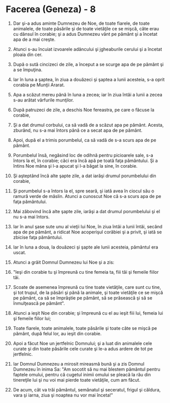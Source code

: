 # Facerea (Geneza) - 8

1. Dar şi-a adus aminte Dumnezeu de Noe, de toate fiarele, de toate animalele, de toate păsările şi de toate vietăţile ce se mişcă, câte erau cu dânsul în corabie; şi a adus Dumnezeu vânt pe pământ şi a încetat apa de a mai creşte.

2. Atunci s-au încuiat izvoarele adâncului şi jgheaburile cerului şi a încetat ploaia din cer.

3. După o sută cincizeci de zile, a început a se scurge apa de pe pământ şi a se împuţina.

4. Iar în luna a şaptea, în ziua a douăzeci şi şaptea a lunii acesteia, s-a oprit corabia pe Munţii Ararat.

5. Apa a scăzut mereu până în luna a zecea; iar în ziua întâi a lunii a zecea s-au arătat vârfurile munţilor.

6. După patruzeci de zile, a deschis Noe fereastra, pe care o făcuse la corabie,

7. Şi a dat drumul corbului, ca să vadă de a scăzut apa pe pământ. Acesta, zburând, nu s-a mai întors până ce a secat apa de pe pământ.

8. Apoi, după el a trimis porumbelul, ca să vadă de s-a scurs apa de pe pământ.

9. Porumbelul însă, negăsind loc de odihnă pentru picioarele sale, s-a întors la el, în corabie; căci era încă apă pe toată faţa pământului. Şi a întins Noe mâna şi l-a apucat şi l-a băgat la sine, în corabie.

10. Şi aşteptând încă alte şapte zile, a dat iarăşi drumul porumbelului din corabie,

11. Şi porumbelul s-a întors la el, spre seară, şi iată avea în ciocul său o ramură verde de măslin. Atunci a cunoscut Noe că s-a scurs apa de pe faţa pământului.

12. Mai zăbovind încă alte şapte zile, iarăşi a dat drumul porumbelului şi el nu s-a mai întors.

13. Iar în anul şase sute unu al vieţii lui Noe, în ziua întâi a lunii întâi, secând apa de pe pământ, a ridicat Noe acoperişul corăbiei şi a privit, şi iată se zbicise faţa pământului.

14. Iar în luna a doua, la douăzeci şi şapte ale lunii acesteia, pământul era uscat.

15. Atunci a grăit Domnul Dumnezeu lui Noe şi a zis:

16. "Ieşi din corabie tu şi împreună cu tine femeia ta, fiii tăi şi femeile fiilor tăi.

17. Scoate de asemenea împreună cu tine toate vietăţile, care sunt cu tine, şi tot trupul, de la păsări şi până la animale, şi toate vietăţile ce se mişcă pe pământ, ca să se împrăştie pe pământ, să se prăsească şi să se înmulţească pe pământ".

18. Atunci a ieşit Noe din corabie; şi împreună cu el au ieşit fiii lui, femeia lui şi femeile fiilor lui;

19. Toate fiarele, toate animalele, toate păsările şi toate câte se mişcă pe pământ, după felul lor, au ieşit din corabie.

20. Apoi a făcut Noe un jertfelnic Domnului; şi a luat din animalele cele curate şi din toate păsările cele curate şi le-a adus ardere de tot pe jertfelnic.

21. Iar Domnul Dumnezeu a mirosit mireasmă bună şi a zis Domnul Dumnezeu în inima Sa: "Am socotit să nu mai blestem pământul pentru faptele omului, pentru că cugetul inimii omului se pleacă la rău din tinereţile lui şi nu voi mai pierde toate vietăţile, cum am făcut.

22. De acum, cât va trăi pământul, semănatul şi seceratul, frigul şi căldura, vara şi iarna, ziua şi noaptea nu vor mai înceta!"

